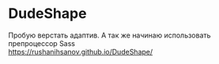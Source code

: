 # DudeShape
Пробую верстать адаптив. А так же начинаю использовать препроцессор Sass <br>
https://rushanihsanov.github.io/DudeShape/
